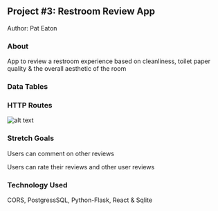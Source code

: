 ## Project #3: Restroom Review App

Author: Pat Eaton

### About

App to review a restroom experience based on cleanliness, toilet paper quality & the overall aesthetic of the room

### Data Tables


### HTTP Routes
![alt text](https://i.imgur.com/1naY9EX.png)

### Stretch Goals

Users can comment on other reviews

Users can rate their reviews and other user reviews

### Technology Used

CORS, PostgressSQL, Python-Flask, React & Sqlite